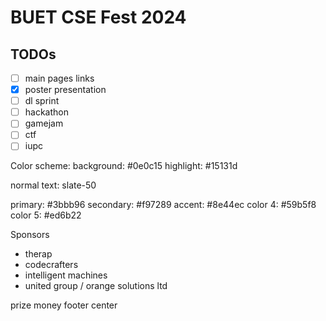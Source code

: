 # BUET CSE Fest 2024

## TODOs

- [ ] main pages links
- [x] poster presentation
- [ ] dl sprint
- [ ] hackathon
- [ ] gamejam
- [ ] ctf
- [ ] iupc

Color scheme:
background: #0e0c15
highlight: #15131d

normal text: slate-50

primary: #3bbb96
secondary: #f97289
accent: #8e44ec
color 4: #59b5f8
color 5: #ed6b22

Sponsors

- therap
- codecrafters
- intelligent machines
- united group / orange solutions ltd

prize money
footer center
